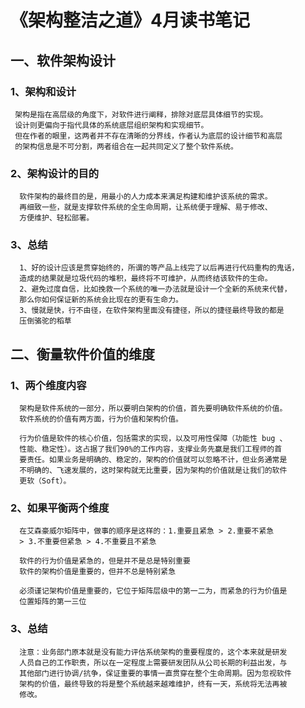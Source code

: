 # 《架构整洁之道》4月读书笔记

## 一、软件架构设计
### 1、架构和设计
     架构是指在高层级的角度下，对软件进行阐释，排除对底层具体细节的实现。
     设计则更偏向于指代具体的系统底层组织架构和实现细节。
     但在作者的眼里，这两者并不存在清晰的分界线，作者认为底层的设计细节和高层
     的架构信息是不可分割，两者组合在一起共同定义了整个软件系统。
### 2、架构设计的目的
	  软件架构的最终目的是，用最小的人力成本来满足构建和维护该系统的需求。
	  再细致一些，就是支撑软件系统的全生命周期，让系统便于理解、易于修改、
	  方便维护、轻松部署。
### 3、总结
	  1、好的设计应该是贯穿始终的，所谓的等产品上线完了以后再进行代码重构的鬼话，
	  造成的结果就是垃圾代码的堆积，最终将不可维护，从而终结该软件的生命。
	  2、避免过度自信，比如挽救一个系统的唯一办法就是设计一个全新的系统来代替，
	  那么你如何保证新的系统会比现在的更有生命力。
	  3、慢就是快，行不由径，在软件架构里面没有捷径，所以的捷径最终导致的都是
	  压倒骆驼的稻草
	  

## 二、衡量软件价值的维度
### 1、两个维度内容
	  架构是软件系统的一部分，所以要明白架构的价值，首先要明确软件系统的价值。
	  软件系统的价值有两方面，行为价值和架构价值。
	  
	  行为价值是软件的核心价值，包括需求的实现，以及可用性保障（功能性 bug 、
	  性能、稳定性）。这占据了我们90%的工作内容，支撑业务先赢是我们工程师的首
	  要责任。如果业务是明确的、稳定的，架构的价值就可以忽略不计，但业务通常是
	  不明确的、飞速发展的，这时架构就无比重要，因为架构的价值就是让我们的软件
	  更软（Soft）。

### 2、如果平衡两个维度
	  在艾森豪威尔矩阵中，做事的顺序是这样的：1.重要且紧急 > 2.重要不紧急 
	  > 3.不重要但紧急 > 4.不重要且不紧急

	  软件的行为价值是紧急的，但是并不是总是特别重要
	  软件的架构价值是重要的，但并不总是特别紧急
	  
	  必须谨记架构价值是重要的，它位于矩阵层级中的第一二为，而紧急的行为价值是
	  位置矩阵的第一三位
### 3、总结
	  
	  注意：业务部门原本就是没有能力评估系统架构的重要程度的，这个本来就是研发
	  人员自己的工作职责，所以在一定程度上需要研发团队从公司长期的利益出发，与
	  其他部门进行协调/抗争，保证重要的事情一直贯穿在整个生命周期。因为忽视软件
	  架构的价值，最终导致的将是整个系统越来越难维护，终有一天，系统将无法再被
	  修改。